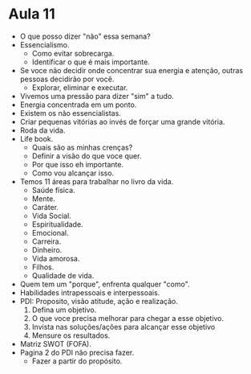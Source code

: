 # Aula 11

* O que posso dizer "não" essa semana?
* Essencialismo.
  * Como evitar sobrecarga.
  * Identificar o que é mais importante.
* Se voce não decidir onde concentrar sua energia e atenção, outras pessoas decidirão por você.
  * Explorar, eliminar e executar.
* Vivemos uma pressão para dizer "sim" a tudo.
* Energia concentrada em um ponto.
* Existem os não essencialistas.
* Criar pequenas vitórias ao invés de forçar uma grande vitória.
* Roda da vida.
* Life book.
  * Quais são as minhas crenças?
  * Definir a visão do que voce quer.
  * Por que isso eh importante.
  * Como vou alcançar isso.
* Temos 11 áreas para trabalhar no livro da vida.
  * Saúde física.
  * Mente.
  * Caráter.
  * Vida Social.
  * Espiritualidade.
  * Emocional.
  * Carreira.
  * Dinheiro.
  * Vida amorosa.
  * Filhos.
  * Qualidade de vida.
* Quem tem um "porque", enfrenta qualquer "como".
* Habilidades intrapessoais e interpessoais.
* PDI: Proposito, visão atitude, ação e realização.
  1. Defina um objetivo.
  2. O que voce precisa melhorar para chegar a esse objetivo.
  3. Invista nas soluções/ações para alcançar esse objetivo
  4. Mensure os resultados.
* Matriz SWOT (FOFA).
* Pagina 2 do PDI não precisa fazer.
  * Fazer a partir do propósito.